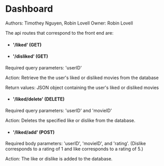 # Dashboard

Authors: Timothey Nguyen, Robin Lovell
Owner: Robin Lovell

The api routes that correspond to the front end are:

- #### '/liked' (GET)
- #### '/disliked' (GET)

Required query parameters:
'userID' 

Action:
Retrieve the the user's liked or disliked movies from the database

Return values:
JSON object containing the user's liked or disliked movies

- #### '/liked/delete' (DELETE)

Required query parameters:
'userID' and 'movieID'

Action:
Deletes the specified like or dislike from the database.

- #### '/liked/add' (POST)   

Required body parameters:
'userID', 'movieID', and 'rating'. (Dislike corresponds to a rating of 1 and like corresponds to a rating of 5.)

Action:
The like or dislike is added to the database.
